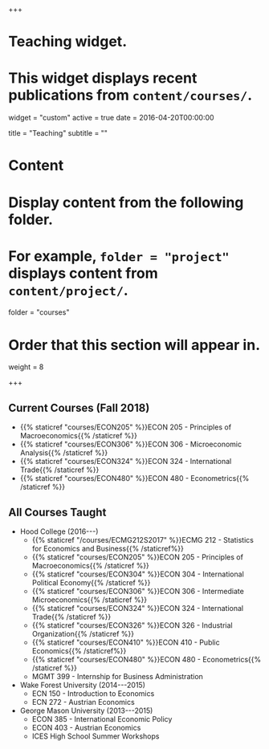 +++
# Teaching widget.
# This widget displays recent publications from `content/courses/`.
widget = "custom"
active = true
date = 2016-04-20T00:00:00

title = "Teaching"
subtitle = ""

# Content
# Display content from the following folder.
# For example, `folder = "project"` displays content from `content/project/`.
folder = "courses"

# Order that this section will appear in.
weight = 8

+++

## Current Courses (Fall 2018)
* {{% staticref "courses/ECON205" %}}ECON 205 - Principles of Macroeconomics{{% /staticref %}} 
* {{% staticref "courses/ECON306" %}}ECON 306 - Microeconomic Analysis{{% /staticref %}} 
* {{% staticref "courses/ECON324" %}}ECON 324 - International Trade{{% /staticref %}} 
* {{% staticref "courses/ECON480" %}}ECON 480 - Econometrics{{% /staticref %}} 

## All Courses Taught
* Hood College (2016---)
  - {{% staticref "/courses/ECMG212S2017" %}}ECMG 212 - Statistics for Economics and Business{{% /staticref%}}
  - {{% staticref "courses/ECON205" %}}ECON 205 - Principles of Macroeconomics{{% /staticref %}}
  - {{% staticref "courses/ECON304" %}}ECON 304 - International Political Economy{{% /staticref %}}
  - {{% staticref "courses/ECON306" %}}ECON 306 - Intermediate Microeconomics{{% /staticref %}}
  - {{% staticref "courses/ECON324" %}}ECON 324 - International Trade{{% /staticref %}}
  - {{% staticref "courses/ECON326" %}}ECON 326 - Industrial Organization{{% /staticref %}}
  - {{% staticref "courses/ECON410" %}}ECON 410 - Public Economics{{% /staticref%}}
  - {{% staticref "courses/ECON480" %}}ECON 480 - Econometrics{{% /staticref %}}
  - MGMT 399 - Internship for Business Administration 
* Wake Forest University (2014---2015)
  - ECN 150 - Introduction to Economics
  - ECN 272 - Austrian Economics
* George Mason University (2013---2015)
  - ECON 385 - International Economic Policy
  - ECON 403 - Austrian Economics
  - ICES High School Summer Workshops 

